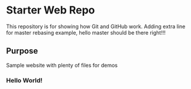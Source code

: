 # Starter Web Repo

This repository is for showing how Git and GitHub work. Adding extra line for master rebasing example, hello master should be there right!!!

## Purpose

Sample website with plenty of files for demos



### Hello World!

